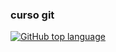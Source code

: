 ### curso git

[![GitHub top language](https://img.shields.io/github/languages/top/:user/:repo)](https://img.shields.io/github/languages/count/:user/:repo
)


